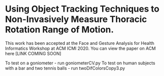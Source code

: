 # Using Object Tracking Techniques to Non-Invasively Measure Thoracic Rotation Range of Motion. 
This work has been accepted at the Face and Gesture Analysis for Health Informatics Workshop at ACM ICMI 2020. 
You can view the paper on ACM here [LINK COMING SOON]

To test on a goniometer - run goniometerCV.py
To test on human subjects with a bar and two tennis balls - run twoDifColorsCopy3.py
